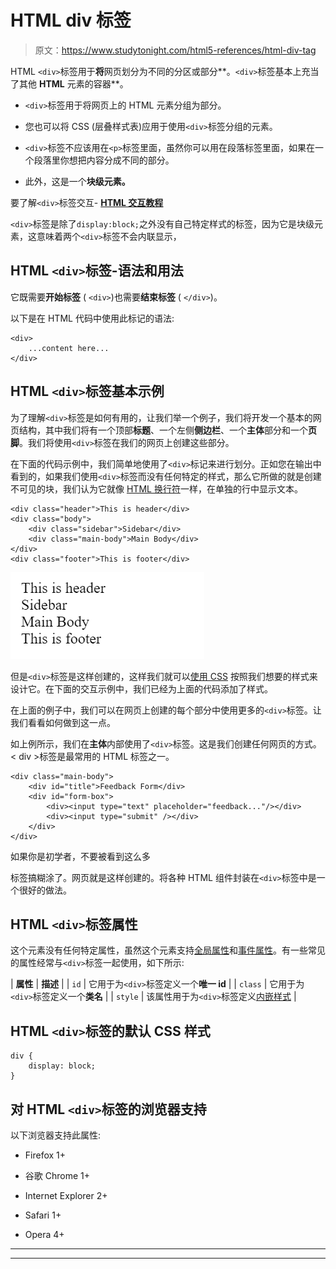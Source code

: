 # HTML div 标签

> 原文：<https://www.studytonight.com/html5-references/html-div-tag>

HTML `<div>`标签用于**将**网页划分为不同的分区或部分**。`<div>`标签基本上充当了其他 **HTML** 元素的容器**。

*   `<div>`标签用于将网页上的 HTML 元素分组为部分。

*   您也可以将 CSS (层叠样式表)应用于使用`<div>`标签分组的元素。

*   `<div>`标签不应该用在`<p>`标签里面，虽然你可以用在段落标签里面，如果在一个段落里你想把内容分成不同的部分。

*   此外，这是一个**块级元素。**

要了解`<div>`标签交互- **[HTML 交互教程](https://www.studytonight.com/code/web-beginner-III/)**

`<div>`标签是除了`display:block;`之外没有自己特定样式的标签，因为它是块级元素，这意味着两个`<div>`标签不会内联显示，

## HTML `<div>`标签-语法和用法

它既需要**开始标签** ( `<div>`)也需要**结束标签** ( `</div>`)。

以下是在 HTML 代码中使用此标记的语法:

```
<div>
    ...content here...
</div> 
```

## HTML `<div>`标签基本示例

为了理解`<div>`标签是如何有用的，让我们举一个例子，我们将开发一个基本的网页结构，其中我们将有一个顶部**标题**、一个左侧**侧边栏**、一个**主体**部分和一个**页脚**。我们将使用`<div>`标签在我们的网页上创建这些部分。

在下面的代码示例中，我们简单地使用了`<div>`标记来进行划分。正如您在输出中看到的，如果我们使用`<div>`标签而没有任何特定的样式，那么它所做的就是创建不可见的块，我们认为它就像 [HTML 换行符](https://www.studytonight.com/html5-references/html-br-tag)一样，在单独的行中显示文本。

```
<div class="header">This is header</div>
<div class="body">
    <div class="sidebar">Sidebar</div>
    <div class="main-body">Main Body</div>
</div>
<div class="footer">This is footer</div>
```

![HTML div tag example](img/cbba1a8c9feb2162ecb041259213efa8.png)

但是`<div>`标签是这样创建的，这样我们就可以[使用 CSS](https://www.studytonight.com/cascading-style-sheet/) 按照我们想要的样式来设计它。在下面的交互示例中，我们已经为上面的代码添加了样式。

在上面的例子中，我们可以在网页上创建的每个部分中使用更多的`<div>`标签。让我们看看如何做到这一点。

如上例所示，我们在**主体**内部使用了`<div>`标签。这是我们创建任何网页的方式。< div >标签是最常用的 HTML 标签之一。

```
<div class="main-body">
    <div id="title">Feedback Form</div>
    <div id="form-box">
        <div><input type="text" placeholder="feedback..."/></div>
        <div><input type="submit" /></div>
    </div>
</div>
```

如果你是初学者，不要被看到这么多

标签搞糊涂了。网页就是这样创建的。将各种 HTML 组件封装在`<div>`标签中是一个很好的做法。

## HTML `<div>`标签属性

这个元素没有任何特定属性，虽然这个元素支持[全局属性](https://www.studytonight.com/html5-references/html-global-attributes)和[事件属性](https://www.studytonight.com/html5-references/html-event-attributes)。有一些常见的属性经常与`<div>`标签一起使用，如下所示:

| **属性** | **描述** |
| `id` | 它用于为`<div>`标签定义一个**唯一 id** |
| `class` | 它用于为`<div>`标签定义一个**类名** |
| `style` | 该属性用于为`<div>`标签定义[内嵌样式](https://www.studytonight.com/cascading-style-sheet/introduction-to-css) |

## HTML `<div>`标签的默认 CSS 样式

```
div {
    display: block;
} 
```

## 对 HTML `<div>`标签的浏览器支持

以下浏览器支持此属性:

*   Firefox 1+

*   谷歌 Chrome 1+

*   Internet Explorer 2+

*   Safari 1+

*   Opera 4+

* * *

* * *